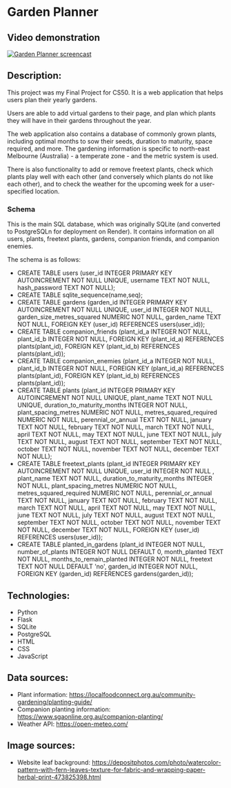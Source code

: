 # Garden Planner

## Video demonstration
[![Garden Planner screencast](https://img.youtube.com/vi/4ROhMB_EX68/0.jpg)](https://www.youtube.com/watch?v=4ROhMB_EX68)

## Description:
This project was my Final Project for CS50. It is a web application that helps users plan their yearly gardens. 

Users are able to add virtual gardens to their page, and plan which plants they will have in their gardens throughout the year.

The web application also contains a database of commonly grown plants, including optimal months to sow their seeds, duration to maturity, space required, and more. The gardening information is specific to north-east Melbourne (Australia) - a temperate zone - and the metric system is used.

There is also functionality to add or remove freetext plants, check which plants play well with each other (and conversely which plants do not like each other), and to check the weather for the upcoming week for a user-specified location.

### Schema
This is the main SQL database, which was originally SQLite (and converted to PostgreSQLn for deployment on Render). It contains information on all users, plants, freetext plants, gardens, companion friends, and companion enemies.

The schema is as follows:
- CREATE TABLE users (user_id INTEGER PRIMARY KEY AUTOINCREMENT NOT NULL UNIQUE, username TEXT NOT NULL, hash_password TEXT NOT NULL);
- CREATE TABLE sqlite_sequence(name,seq);
- CREATE TABLE gardens (garden_id INTEGER PRIMARY KEY AUTOINCREMENT NOT NULL UNIQUE, user_id INTEGER NOT NULL, garden_size_metres_squared NUMERIC NOT NULL, garden_name TEXT NOT NULL, FOREIGN KEY (user_id) REFERENCES users(user_id));
- CREATE TABLE companion_friends (plant_id_a INTEGER NOT NULL, plant_id_b INTEGER NOT NULL, FOREIGN KEY (plant_id_a) REFERENCES plants(plant_id), FOREIGN KEY (plant_id_b) REFERENCES plants(plant_id));
- CREATE TABLE companion_enemies (plant_id_a INTEGER NOT NULL, plant_id_b INTEGER NOT NULL, FOREIGN KEY (plant_id_a) REFERENCES plants(plant_id), FOREIGN KEY (plant_id_b) REFERENCES plants(plant_id));
- CREATE TABLE plants (plant_id INTEGER PRIMARY KEY AUTOINCREMENT NOT NULL UNIQUE, plant_name TEXT NOT NULL UNIQUE, duration_to_maturity_months INTEGER NOT NULL, plant_spacing_metres NUMERIC NOT NULL, metres_squared_required NUMERIC NOT NULL, perennial_or_annual TEXT NOT NULL, january TEXT NOT NULL, february TEXT NOT NULL, march TEXT NOT NULL, april TEXT NOT NULL, may TEXT NOT NULL, june TEXT NOT NULL, july TEXT NOT NULL, august TEXT NOT NULL, september TEXT NOT NULL, october TEXT NOT NULL, november TEXT NOT NULL, december TEXT NOT NULL);
- CREATE TABLE freetext_plants (plant_id INTEGER PRIMARY KEY AUTOINCREMENT NOT NULL UNIQUE, user_id INTEGER NOT NULL , plant_name TEXT NOT NULL, duration_to_maturity_months INTEGER NOT NULL, plant_spacing_metres NUMERIC NOT NULL, metres_squared_required NUMERIC NOT NULL, perennial_or_annual TEXT NOT NULL, january TEXT NOT NULL, february TEXT NOT NULL, march TEXT NOT NULL, april TEXT NOT NULL, may TEXT NOT NULL, june TEXT NOT NULL, july TEXT NOT NULL, august TEXT NOT NULL, september TEXT NOT NULL, october TEXT NOT NULL, november TEXT NOT NULL, december TEXT NOT NULL, FOREIGN KEY (user_id) REFERENCES users(user_id));
- CREATE TABLE planted_in_gardens (plant_id INTEGER NOT NULL, number_of_plants INTEGER NOT NULL DEFAULT 0, month_planted TEXT NOT NULL, months_to_remain_planted INTEGER NOT NULL, freetext TEXT NOT NULL DEFAULT 'no', garden_id INTEGER NOT NULL, FOREIGN KEY (garden_id) REFERENCES gardens(garden_id));

## Technologies:
- Python 
- Flask 
- SQLite
- PostgreSQL 
- HTML
- CSS
- JavaScript

## Data sources:
- Plant information: https://localfoodconnect.org.au/community-gardening/planting-guide/
- Companion planting information: https://www.sgaonline.org.au/companion-planting/
- Weather API: https://open-meteo.com/

## Image sources:
- Website leaf background: https://depositphotos.com/photo/watercolor-pattern-with-fern-leaves-texture-for-fabric-and-wrapping-paper-herbal-print-473825398.html